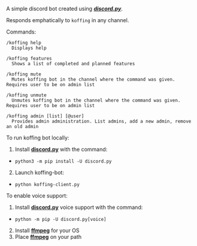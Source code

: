 A simple discord bot created using [***discord.py***](https://github.com/Rapptz/discord.py).

Responds emphatically to `koffing` in any channel. 

Commands:
```
/koffing help
  Displays help
  
/koffing features
  Shows a list of completed and planned features
  
/koffing mute
  Mutes koffing bot in the channel where the command was given. Requires user to be on admin list
  
/koffing unmute
  Unmutes koffing bot in the channel where the command was given. Requires user to be on admin list
  
/koffing admin [list] [@user]
  Provides admin administration. List admins, add a new admin, remove an old admin
```

To run koffing bot locally:

1. Install [**discord.py**](https://github.com/Rapptz/discord.py) with the command:
  * `python3 -m pip install -U discord.py`
2. Launch koffing-bot:
  * `python koffing-client.py`


To enable voice support:

1. Install [**discord.py**](https://github.com/Rapptz/discord.py) voice support with the command:
  * `python -m pip -U discord.py[voice]`
2. Install [**ffmpeg**](https://ffmpeg.org/download.html) for your OS
3. Place [**ffmpeg**](https://ffmpeg.org/download.html) on your path
